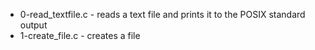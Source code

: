* 0-read_textfile.c - reads a text file and prints it to the POSIX standard output
* 1-create_file.c - creates a file

